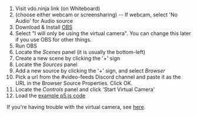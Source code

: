 1. Visit vdo.ninja link (on Whiteboard)
2. (choose either webcam or screensharing) -- If webcam, select 'No Audio' for Audio source
3. Download & Install [OBS](https://obsproject.com/download)
3. Select "I will only be using the virtual camera". You can change this later if you use OBS for other things.
4. Run OBS
5. Locate the *Scenes* panel (it is usually the bottom-left)
6. Create a new scene by clicking the '+' sign
7. Locate the *Sources* panel
8. Add a new source by clicking the '+' sign, and select *Browser*
9. Pick a url from the #video-feeds Discord channel and paste it as the URL in the Browser Source Properties. Click OK.
10. Locate the *Controls* panel and click 'Start Virtual Camera'
11. Load the [example p5.js code](https://editor.p5js.org/wxs/sketches/SqpdyZVCG)

If you're having trouble with the virtual camera, see [here](https://obsproject.com/kb/virtual-camera-troubleshooting#install-or-remove-the-virtual-camera).
